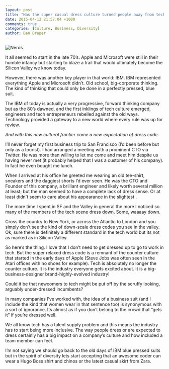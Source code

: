 ```yaml
---
layout: post
title: "Has the super casual dress culture turned people away from tech?"
date: 2015-04-12 21:57:04 +1000
comments: true
categories: [Culture, Business, Diversity]
author: Dan Draper
---
```


![Nerds](/images/nerds.jpg)

It all seemed to start in the late 70’s. Apple and Microsoft were still in their humble infancy but starting to blaze a trail that would ultimately become the Silicon Valley we know today.

However, there was another key player in that world: IBM. IBM represented everything Apple and Microsoft didn’t. Old school, big-corporate thinking. The kind of thinking that could only be done in a perfectly pressed, blue suit.

<div id="jump-in"></div>

The IBM of today is actually a very progressive, forward thinking company but as the 80’s dawned, and the first inklings of tech culture emerged, engineers and tech entrepreneurs rebelled against the old ways. Technology provided a gateway to a new world where every rule was up for review.

_And with this new cultural frontier came a new expectation of dress code._

I’ll never forget my first business trip to San Francisco (I’d been before but only as a tourist). I had arranged a meeting with a prominent CTO via Twitter. He was more than willing to let me come and meet him despite us having never met (it probably helped that I was a customer of his company). In fact he even bought me lunch.

When I arrived at his office he greeted me wearing an old tee-shirt, sneakers and the daggiest shorts I’d ever seen. He was the CTO and Founder of this company, a brilliant engineer and likely worth several million at least; but the man seemed to have a complete lack of dress sense. Or at least didn't seem to care about his appearance in the slightest .

The more time I spent in SF and the Valley in general the more I noticed so many of the members of the tech scene dress down. Some, waaaay down.

Cross the country to New York, or across the Atlantic to London and you simply don’t see the kind of down-scale dress codes you see in the valley. Ok, sure there is definitely a different standard in the tech world but its not as marked as in Silicon Valley.

So here’s the thing. I love that I don’t need to get dressed up to go to work in tech. But the super relaxed dress code is a remnant of the counter culture that started in the early days of Apple (Steve Jobs was often seen in the Atari offices with no shoes for example). Tech is absolutely no longer the counter culture. It is the industry everyone gets excited about. It is a big-business-designer brand-highly-evolved industry!

Could it be that newcomers to tech might be put off by the scruffy looking, arguably under-dressed incumbents?

In many companies I’ve worked with, the idea of a business suit (and I include the kind that women wear in that sentence too) is synonymous with a sort of ignorance. Its almost as if you don’t belong to the crowd that “gets it” if you’re dressed well.

We all know tech has a talent supply problem and this means the industry has to start being more inclusive. The way people dress or are expected to dress certainly has a big impact on a company’s culture and how included a team member can feel.

I’m not saying we should go back to the old days of IBM blue pressed suits but in the spirit of diversity lets start accepting that an awesome coder can wear a Hugo Boss shirt and chinos or the latest casual skirt from Zara.
